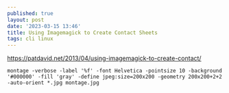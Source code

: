 ```yaml
---
published: true
layout: post
date: '2023-03-15 13:46'
title: Using Imagemagick to Create Contact Sheets
tags: cli linux 
---
```

<https://patdavid.net/2013/04/using-imagemagick-to-create-contact/>

    montage -verbose -label '%f' -font Helvetica -pointsize 10 -background '#000000' -fill 'gray' -define jpeg:size=200x200 -geometry 200x200+2+2 -auto-orient *.jpg montage.jpg
